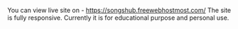 You can view live site on - https://songshub.freewebhostmost.com/ 
The site is fully responsive. Currently it is for educational purpose and personal use.
